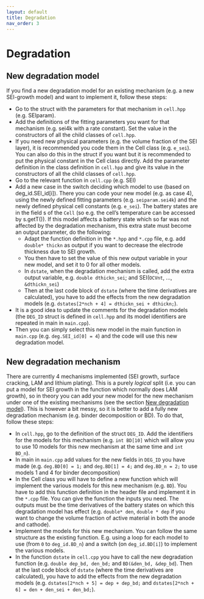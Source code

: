 ```yaml
---
layout: default
title: Degradation
nav_order: 3
---
```



# Degradation
## New degradation model
If you find a new degradation model for an existing mechanism (e.g. a new SEI-growth model) and want to implement it, follow these steps:

- Go to the struct with the parameters for that mechanism in `cell.hpp` (e.g. SEIparam).
- Add the definitions of the fitting parameters you want for that mechanism (e.g. sei4k with a rate constant). Set the value in the constructors of all the child classes of `cell.hpp`.
- If you need new physical parameters (e.g. the volume fraction of the SEI layer), it is recommended you code them in the Cell class (e.g. `e_sei`). You can also do this in the struct if you want but it is recommended to put the physical constant in the Cell class directly. Add the parameter definition in the class definition in `cell.hpp` and give its value in the constructors of all the child classes of `cell.hpp`.
- Go to the relevant function in `cell.cpp` (e.g. SEI)
- Add a new case in the switch deciding which model to use (based on deg_id.SEI_id[i]). There you can code your new model (e.g. as case 4), using the newly defined fitting parameters (e.g. `seiparam.sei4k`) and the newly defined physical cell constants (e.g. `e_sei`). The battery states are in the field s of the `Cell` (so e.g. the cell’s temperature can be accessed by s.getT()). If this model affects a battery state which so far was not affected by the degradation mechanism, this extra state must become an output parameter, do the following:
    - Adapt the function definition in the `*.hpp` and `*.cpp` file, e.g. add `double* thickn` as output if you want to decrease the electrode thickness due to SEI growth.
    - You then have to set the value of this new output variable in your new model, and set it to 0 for all other models.
    - In `dstate`, when the degradation mechanism is called, add the extra output variable, e.g. `double dthickn_sei`; and SEI(`OCVnt`, ..., `&dthickn_sei`)
    - Then at the last code block of `dstate` (where the time derivatives are calculated), you have to add the effects from the new degradation models (e.g. `dstates[2*nch + 4] = dthickn_sei + dthickn;`).
- It is a good idea to update the comments for the degradation models (the `DEG_ID` struct is defined in `cell.hpp` and its model identifiers are repeated in main in `main.cpp`).
- Then you can simply select this new model in the main function in `main.cpp` (e.g. `deg.SEI_id[0] = 4`) and the code will use this new degradation model.


## New degradation mechanism

There are currently 4 mechanisms implemented (SEI growth, surface cracking, LAM and lithium plating). This is a purely *logical* split (i.e. you can put a model for SEI growth in the function which normally does LAM growth), so in theory you can add your new model for the new mechanism under one of the existing mechanisms (see the section [New degradation model](#new-degradation-model)). This is however a bit messy, so it is better to add a fully new degradation mechanism (e.g. binder decomposition or BD). To do that, follow these steps:

- In `cell.hpp`, go to the definition of the struct `DEG_ID`. Add the identifiers for the models for this mechanism (e.g. `int BD[10]` which will allow you to use 10 models for this new mechanism at the same time and `int BD_n`).
- In main in `main.cpp` add values for the new fields in `DEG_ID` you have made (e.g. `deg.BD[0] = 1;` and `deg.BD[1] = 4;` and `deg.BD_n = 2;` to use models 1 and 4 for binder decomposition)
- In the Cell class you will have to define a new function which will implement the various models for this new mechanism (e.g. `BD`). You have to add this function definition in the header file and implement it in the `*.cpp` file. You can give the function the inputs you need. The outputs must be the time derivatives of the battery states on which this degradation model has effect (e.g. `double* den`, `double * dep` if you want to change the volume fraction of active material in both the anode and cathode).
- Implement the models for this new mechanism. You can follow the same structure as the existing function. E.g. using a loop for each model to use (from `0` to `deg_id.BD_n`) and a switch (on `deg_id.BD[i]`) to implement the various models.
- In the function `dstate` in `cell.cpp` you have to call the new degradation function (e.g. `double dep_bd, den_bd;` and `BD(&den_bd, &dep_bd`). Then at the last code block of `dstate` (where the time derivatives are calculated), you have to add the effects from the new degradation models (e.g. `dstates[2*nch + 5] = dep + dep_bd;` and `dstates[2*nch + 6] = den + den_sei + den_bd;`).
